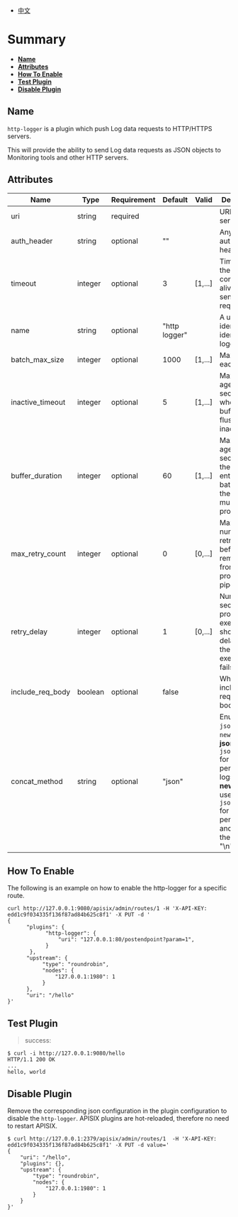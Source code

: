 <!--
#
# Licensed to the Apache Software Foundation (ASF) under one or more
# contributor license agreements.  See the NOTICE file distributed with
# this work for additional information regarding copyright ownership.
# The ASF licenses this file to You under the Apache License, Version 2.0
# (the "License"); you may not use this file except in compliance with
# the License.  You may obtain a copy of the License at
#
#     http://www.apache.org/licenses/LICENSE-2.0
#
# Unless required by applicable law or agreed to in writing, software
# distributed under the License is distributed on an "AS IS" BASIS,
# WITHOUT WARRANTIES OR CONDITIONS OF ANY KIND, either express or implied.
# See the License for the specific language governing permissions and
# limitations under the License.
#
-->

- [中文](../zh-cn/plugins/http-logger.md)

# Summary

- [**Name**](#name)
- [**Attributes**](#attributes)
- [**How To Enable**](#how-to-enable)
- [**Test Plugin**](#test-plugin)
- [**Disable Plugin**](#disable-plugin)


## Name

`http-logger` is a plugin which push Log data requests to HTTP/HTTPS servers.

This will provide the ability to send Log data requests as JSON objects to Monitoring tools and other HTTP servers.

## Attributes

| Name             | Type    | Requirement | Default       | Valid   | Description                                                                              |
| ---------------- | ------- | ----------- | ------------- | ------- | ---------------------------------------------------------------------------------------- |
| uri              | string  | required    |               |         | URI of the server                                                                        |
| auth_header      | string  | optional    | ""            |         | Any authorization headers                                                                |
| timeout          | integer | optional    | 3             | [1,...] | Time to keep the connection alive after sending a request                                |
| name             | string  | optional    | "http logger" |         | A unique identifier to identity the logger                                               |
| batch_max_size   | integer | optional    | 1000          | [1,...] | Max size of each batch                                                                   |
| inactive_timeout | integer | optional    | 5             | [1,...] | Maximum age in seconds when the buffer will be flushed if inactive                       |
| buffer_duration  | integer | optional    | 60            | [1,...] | Maximum age in seconds of the oldest entry in a batch before the batch must be processed |
| max_retry_count  | integer | optional    | 0             | [0,...] | Maximum number of retries before removing from the processing pipe line                  |
| retry_delay      | integer | optional    | 1             | [0,...] | Number of seconds the process execution should be delayed if the execution fails         |
| include_req_body | boolean | optional    | false         |         | Whether to include the request body                                                      |
| concat_method    | string  | optional    | "json"        |         | Enum type, `json` and `new_line`. **json**: use `json.encode` for all pending logs. **new_line**: use `json.encode` for each pending log and concat them with "\n" line. |

## How To Enable

The following is an example on how to enable the http-logger for a specific route.

```shell
curl http://127.0.0.1:9080/apisix/admin/routes/1 -H 'X-API-KEY: edd1c9f034335f136f87ad84b625c8f1' -X PUT -d '
{
      "plugins": {
            "http-logger": {
                "uri": "127.0.0.1:80/postendpoint?param=1",
            }
       },
      "upstream": {
           "type": "roundrobin",
           "nodes": {
               "127.0.0.1:1980": 1
           }
      },
      "uri": "/hello"
}'
```

## Test Plugin

> success:

```shell
$ curl -i http://127.0.0.1:9080/hello
HTTP/1.1 200 OK
...
hello, world
```

## Disable Plugin

Remove the corresponding json configuration in the plugin configuration to disable the `http-logger`.
APISIX plugins are hot-reloaded, therefore no need to restart APISIX.

```shell
$ curl http://127.0.0.1:2379/apisix/admin/routes/1  -H 'X-API-KEY: edd1c9f034335f136f87ad84b625c8f1' -X PUT -d value='
{
    "uri": "/hello",
    "plugins": {},
    "upstream": {
        "type": "roundrobin",
        "nodes": {
            "127.0.0.1:1980": 1
        }
    }
}'
```
